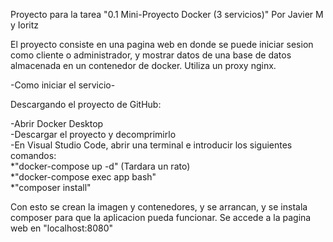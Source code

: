 Proyecto para la tarea "0.1 Mini-Proyecto Docker (3 servicios)" Por Javier M y Ioritz

El proyecto consiste en una pagina web en donde se puede iniciar sesion como cliente o administrador, y
mostrar datos de una base de datos almacenada en un contenedor de docker. Utiliza un proxy nginx.

-Como iniciar el servicio-

Descargando el proyecto de GitHub:

-Abrir Docker Desktop  
-Descargar el proyecto y decomprimirlo  
-En Visual Studio Code, abrir una terminal e introducir los siguientes comandos:  
    *"docker-compose up -d" (Tardara un rato)  
    *"docker-compose exec app bash"   
    *"composer install"  
    
Con esto se crean la imagen y contenedores, y se arrancan, y se instala composer para que la aplicacion pueda funcionar.
Se accede a la pagina web en "localhost:8080"


